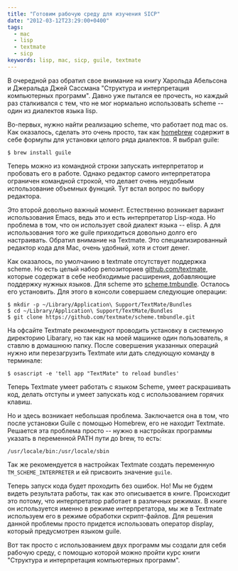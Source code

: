 ```yaml
---
title: "Готовим рабочую среду для изучения SICP"
date: "2012-03-12T23:29:00+0400"
tags:
  - mac
  - lisp
  - textmate
  - sicp
keywords: lisp, mac, sicp, guile, textmate
---
```

В очередной раз обратил свое внимание на книгу Харольда Абельсона и Джеральда Джей Сассмана "Структура и интерпретация компьютерных программ". Давно уже пытался ее прочесть, но каждый раз сталкивался с тем, что не мог нормально использовать scheme -- один из диалектов языка lisp.

Во-первых, нужно найти реализацию scheme, что работает под mac os. Как оказалось, сделать это очень просто, так как [homebrew](/2012/02/04/homebrew-on-mac/ "Обновление программ с помощью HomeBrew") содержит в себе формулы для установки целого ряда диалектов. Я выбрал guile:

	$ brew install guile

Теперь можно из командной строки запускать интерпретатор и пробовать его в работе. Однако редактор самого интерпретатора ограничен командной строкой, что делает очень неудобным использование объемных функций. Тут встал вопрос по выбору редактора.

Это второй довольно важный момент. Естественно возникает вариант использования Emacs, ведь это и есть интерпретатор Lisp-кода. Но проблема в том, что он использует свой диалект языка -- elisp. А для использования того же guile приходиться довольно долго его настраивать. Обратил внимание на Textmate. Это специализированный редактор кода для Mac, очень удобный, хотя и стоит денег.

Как оказалось, по умолчанию в textmate отсутствует поддержка scheme. Но есть целый набор репозиториев [github.com/textmate](https://github.com/textmate "TextMate on GitHub"), которые содержат в себе необходимые расширения, добавляющие поддержку нужных языков. Для scheme это [scheme.tmbundle](https://github.com/textmate/scheme.tmbundle "scheme.tmbundle"). Осталось его установить. Для этого в консоли совершаем следующие операции:

	$ mkdir -p ~/Library/Application\ Support/TextMate/Bundles
	$ cd ~/Library/Application\ Support/TextMate/Bundles
	$ git clone https://github.com/textmate/scheme.tmbundle.git

На офсайте Textmate рекомендуют проводить установку в системную директорию Libarary, но так как на моей машинке один пользователь, я ставлю в домашнюю папку. После совершения указанных операций нужно или перезагрузить Textmate или дать следующую команду в терминале:

	$ osascript -e 'tell app "TextMate" to reload bundles'

Теперь Textmate умеет работать с языком Scheme, умеет раскрашивать код, делать отступы и умеет запускать код с использованием горячих клавиш.

Но и здесь возникает небольшая проблема. Заключается она в том, что после установки Guile с помощью Homebrew, его не находит Textmate. Решается эта проблема просто -- нужно в настройках программы указать в переменной PATH пути до brew, то есть: 

	/usr/locale/bin:/usr/locale/sbin 

Так же рекомендуется в настройках Textmate создать переменную `TM_SCHEME_INTERPRETER` и ей присвоить значение `guile`.

Теперь запуск кода будет проходить без ошибок. Но! Мы не будем видеть результата работы, так как это описывается в книге. Происходит это потому, что интерпретатор работает в различных режимах. В книге он используется именно в режиме интерпретатора, мы же в Textmate используем его в режиме обработки скрипт-файлов. Для решения данной проблемы просто придется использовать оператор display, который предусмотрен языком guile.

Вот так просто с использованием двух программ мы создали для себя рабочую среду, с помощью которой можно пройти курс книги "Структура и интерпретация компьютерных программ".

